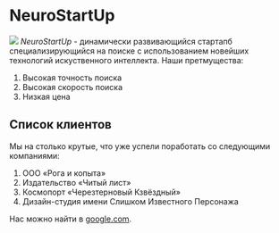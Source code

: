 # NeuroStartUp
![](https://netology-code.github.io/git-homeworks/introduction/assets/logo.png)
*NeuroStartUp* - динамически развивающийся стартапб специализирующийся на поиске с использованием новейших технологий искуственного интеллекта.
Наши претмущества:
1. Высокая точность поиска
2. Высокая скорость поиска
3. Низкая цена

## Список клиентов

Мы на столько крутые, что уже успели поработать со следующими компаниями:

1. ООО «Рога и копыта»
1. Издательство «Читый лист»
1. Космопорт «Черезтерновый Кзвёздный»
1. Дизайн-студия имени Слишком Известного Персонажа

Нас можно найти в [google.com](https://google.com/).